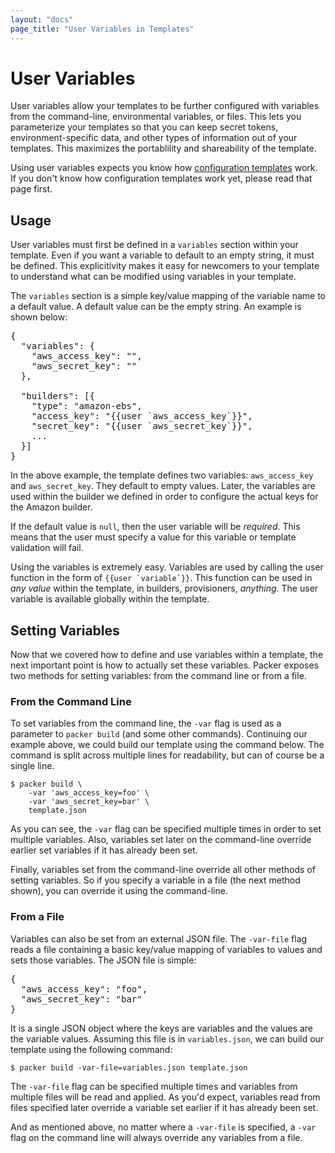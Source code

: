 ```yaml
---
layout: "docs"
page_title: "User Variables in Templates"
---
```


# User Variables

User variables allow your templates to be further configured with variables
from the command-line, environmental variables, or files. This lets you
parameterize your templates so that you can keep secret tokens,
environment-specific data, and other types of information out of your
templates. This maximizes the portablility and shareability of the template.

Using user variables expects you know how
[configuration templates](/docs/templates/configuration-templates.html) work.
If you don't know how configuration templates work yet, please read that
page first.

## Usage

User variables must first be defined in a `variables` section within your
template. Even if you want a variable to default to an empty string, it
must be defined. This explicitivity makes it easy for newcomers to your
template to understand what can be modified using variables in your template.

The `variables` section is a simple key/value mapping of the variable
name to a default value. A default value can be the empty string. An
example is shown below:

<pre class="prettyprint">
{
  "variables": {
    "aws_access_key": "",
    "aws_secret_key": ""
  },

  "builders": [{
    "type": "amazon-ebs",
    "access_key": "{{user `aws_access_key`}}",
    "secret_key": "{{user `aws_secret_key`}}",
    ...
  }]
}
</pre>

In the above example, the template defines two variables: `aws_access_key` and
`aws_secret_key`. They default to empty values.
Later, the variables are used within the builder we defined in order to
configure the actual keys for the Amazon builder.

If the default value is `null`, then the user variable will be _required_.
This means that the user must specify a value for this variable or template
validation will fail.

Using the variables is extremely easy. Variables are used by calling
the user function in the form of <code>{{user &#96;variable&#96;}}</code>.
This function can be used in _any value_ within the template, in
builders, provisioners, _anything_. The user variable is available globally
within the template.

## Setting Variables

Now that we covered how to define and use variables within a template,
the next important point is how to actually set these variables. Packer
exposes two methods for setting variables: from the command line or
from a file.

### From the Command Line

To set variables from the command line, the `-var` flag is used as
a parameter to `packer build` (and some other commands). Continuing our example
above, we could build our template using the command below. The command
is split across multiple lines for readability, but can of course be a single
line.

```
$ packer build \
    -var 'aws_access_key=foo' \
    -var 'aws_secret_key=bar' \
    template.json
```

As you can see, the `-var` flag can be specified multiple times in order
to set multiple variables. Also, variables set later on the command-line
override earlier set variables if it has already been set.

Finally, variables set from the command-line override all other methods
of setting variables. So if you specify a variable in a file (the next
method shown), you can override it using the command-line.

### From a File

Variables can also be set from an external JSON file. The `-var-file`
flag reads a file containing a basic key/value mapping of variables to
values and sets those variables. The JSON file is simple:

<pre class="prettyprint">
{
  "aws_access_key": "foo",
  "aws_secret_key": "bar"
}
</pre>

It is a single JSON object where the keys are variables and the values are
the variable values. Assuming this file is in `variables.json`, we can
build our template using the following command:

```
$ packer build -var-file=variables.json template.json
```

The `-var-file` flag can be specified multiple times and variables from
multiple files will be read and applied. As you'd expect, variables read
from files specified later override a variable set earlier if it has
already been set.

And as mentioned above, no matter where a `-var-file` is specified, a
`-var` flag on the command line will always override any variables from
a file.
